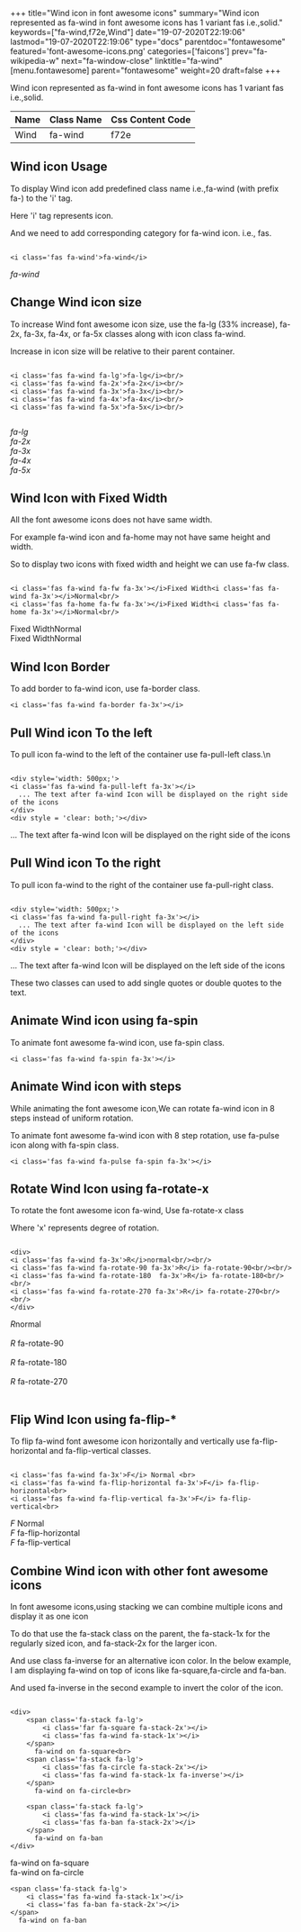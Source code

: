 +++
title="Wind icon in font awesome icons"
summary="Wind icon represented as fa-wind in font awesome icons has 1 variant fas i.e.,solid."
keywords=["fa-wind,f72e,Wind"]
date="19-07-2020T22:19:06"
lastmod="19-07-2020T22:19:06"
type="docs"
parentdoc="fontawesome"
featured='font-awesome-icons.png'
categories=['faicons']
prev="fa-wikipedia-w"
next="fa-window-close"
linktitle="fa-wind"
[menu.fontawesome]
parent="fontawesome"
weight=20
draft=false
+++


Wind icon represented as fa-wind in font awesome icons has 1 variant fas i.e.,solid.

<div class='table-responsive'><table class='table'><thead><tr><th>Name</th><th>Class Name</th><th>Css Content Code</th></tr></thead><tbody><tr><td>Wind</td><td>fa-wind</td><td>f72e</td></tr></tbody></table></div>



## Wind icon Usage

To display Wind icon add predefined class name i.e.,fa-wind (with prefix fa-) to the 'i' tag.

Here 'i' tag represents icon.

And we need to add corresponding category for fa-wind icon. i.e., fas.


```

<i class='fas fa-wind'>fa-wind</i>
```

<i class='fas fa-wind'>fa-wind</i>




## Change Wind icon size
To increase Wind font awesome icon size, use the fa-lg (33% increase), fa-2x, fa-3x, fa-4x, or fa-5x classes along with icon class fa-wind.

Increase in icon size will be relative to their parent container. 

```

<i class='fas fa-wind fa-lg'>fa-lg</i><br/>
<i class='fas fa-wind fa-2x'>fa-2x</i><br/>
<i class='fas fa-wind fa-3x'>fa-3x</i><br/>
<i class='fas fa-wind fa-4x'>fa-4x</i><br/>
<i class='fas fa-wind fa-5x'>fa-5x</i><br/>
            
```

<i class='fas fa-wind fa-lg'>fa-lg</i><br/>
<i class='fas fa-wind fa-2x'>fa-2x</i><br/>
<i class='fas fa-wind fa-3x'>fa-3x</i><br/>
<i class='fas fa-wind fa-4x'>fa-4x</i><br/>
<i class='fas fa-wind fa-5x'>fa-5x</i><br/>
            



## Wind Icon with Fixed Width 

All the font awesome icons does not have same width.

For example fa-wind icon and fa-home may not have same height and width.

So to display two icons with fixed width and height we can use fa-fw class.


```

<i class='fas fa-wind fa-fw fa-3x'></i>Fixed Width<i class='fas fa-wind fa-3x'></i>Normal<br/>
<i class='fas fa-home fa-fw fa-3x'></i>Fixed Width<i class='fas fa-home fa-3x'></i>Normal<br/>
```

<i class='fas fa-wind fa-fw fa-3x'></i>Fixed Width<i class='fas fa-wind fa-3x'></i>Normal<br/>
<i class='fas fa-home fa-fw fa-3x'></i>Fixed Width<i class='fas fa-home fa-3x'></i>Normal<br/>



## Wind Icon Border 

To add border to fa-wind icon, use fa-border class.


```
<i class='fas fa-wind fa-border fa-3x'></i>

```
<i class='fas fa-wind fa-border fa-3x'></i>





## Pull Wind icon To the left

To pull icon fa-wind to the left of the container use fa-pull-left class.\n

```

<div style='width: 500px;'>
<i class='fas fa-wind fa-pull-left fa-3x'></i>
  ... The text after fa-wind Icon will be displayed on the right side of the icons
</div>
<div style = 'clear: both;'></div>
```

<div style='width: 500px;'>
<i class='fas fa-wind fa-pull-left fa-3x'></i>
  ... The text after fa-wind Icon will be displayed on the right side of the icons
</div>
<div style = 'clear: both;'></div>




## Pull Wind icon To the right
To pull icon fa-wind to the right of the container use fa-pull-right class.

```

<div style='width: 500px;'>
<i class='fas fa-wind fa-pull-right fa-3x'></i>
  ... The text after fa-wind Icon will be displayed on the left side of the icons
</div>
<div style = 'clear: both;'></div>
```

<div style='width: 500px;'>
<i class='fas fa-wind fa-pull-right fa-3x'></i>
  ... The text after fa-wind Icon will be displayed on the left side of the icons
</div>
<div style = 'clear: both;'></div>

These two classes can used to add single quotes or double quotes to the text.


## Animate Wind icon using fa-spin
To animate font awesome fa-wind icon, use fa-spin class.

```
<i class='fas fa-wind fa-spin fa-3x'></i>
```
<i class='fas fa-wind fa-spin fa-3x'></i>




## Animate Wind icon with steps
While animating the font awesome icon,We can rotate fa-wind icon in 8 steps instead of uniform rotation.

To animate font awesome fa-wind icon with 8 step rotation, use fa-pulse icon along with fa-spin class.


```
<i class='fas fa-wind fa-pulse fa-spin fa-3x'></i>

```
<i class='fas fa-wind fa-pulse fa-spin fa-3x'></i>





## Rotate Wind Icon using fa-rotate-x
To rotate the font awesome icon fa-wind, Use fa-rotate-x class

Where 'x' represents degree of rotation.


```

<div>
<i class='fas fa-wind fa-3x'>R</i>normal<br/><br/>
<i class='fas fa-wind fa-rotate-90 fa-3x'>R</i> fa-rotate-90<br/><br/> 
<i class='fas fa-wind fa-rotate-180  fa-3x'>R</i> fa-rotate-180<br/><br/> 
<i class='fas fa-wind fa-rotate-270 fa-3x'>R</i> fa-rotate-270<br/><br/>
</div>
```

<div>
<i class='fas fa-wind fa-3x'>R</i>normal<br/><br/>
<i class='fas fa-wind fa-rotate-90 fa-3x'>R</i> fa-rotate-90<br/><br/> 
<i class='fas fa-wind fa-rotate-180  fa-3x'>R</i> fa-rotate-180<br/><br/> 
<i class='fas fa-wind fa-rotate-270 fa-3x'>R</i> fa-rotate-270<br/><br/>
</div>




## Flip Wind Icon using fa-flip-*
To flip fa-wind font awesome icon horizontally and vertically use fa-flip-horizontal and fa-flip-vertical classes. 

```

<i class='fas fa-wind fa-3x'>F</i> Normal <br>
<i class='fas fa-wind fa-flip-horizontal fa-3x'>F</i> fa-flip-horizontal<br>
<i class='fas fa-wind fa-flip-vertical fa-3x'>F</i> fa-flip-vertical<br>
```

<i class='fas fa-wind fa-3x'>F</i> Normal <br>
<i class='fas fa-wind fa-flip-horizontal fa-3x'>F</i> fa-flip-horizontal<br>
<i class='fas fa-wind fa-flip-vertical fa-3x'>F</i> fa-flip-vertical<br>




## Combine Wind icon with other font awesome icons
In font awesome icons,using stacking we can combine multiple icons and display it as one icon 

To do that use the fa-stack class on the parent, the fa-stack-1x for the regularly sized icon, and fa-stack-2x for the larger icon.

And use class fa-inverse for an alternative icon color. 
In the below example, I am displaying fa-wind on top of icons like fa-square,fa-circle and fa-ban.

And used fa-inverse in the second example to invert the color of the icon.

```

<div>
    <span class='fa-stack fa-lg'>
        <i class='far fa-square fa-stack-2x'></i>
        <i class='fas fa-wind fa-stack-1x'></i>
    </span>
      fa-wind on fa-square<br>
    <span class='fa-stack fa-lg'>
        <i class='fas fa-circle fa-stack-2x'></i>
        <i class='fas fa-wind fa-stack-1x fa-inverse'></i>
    </span>
      fa-wind on fa-circle<br>

    <span class='fa-stack fa-lg'>
        <i class='fas fa-wind fa-stack-1x'></i>
        <i class='fas fa-ban fa-stack-2x'></i>
    </span>
      fa-wind on fa-ban
</div>
```

<div>
    <span class='fa-stack fa-lg'>
        <i class='far fa-square fa-stack-2x'></i>
        <i class='fas fa-wind fa-stack-1x'></i>
    </span>
      fa-wind on fa-square<br>
    <span class='fa-stack fa-lg'>
        <i class='fas fa-circle fa-stack-2x'></i>
        <i class='fas fa-wind fa-stack-1x fa-inverse'></i>
    </span>
      fa-wind on fa-circle<br>

    <span class='fa-stack fa-lg'>
        <i class='fas fa-wind fa-stack-1x'></i>
        <i class='fas fa-ban fa-stack-2x'></i>
    </span>
      fa-wind on fa-ban
</div>






